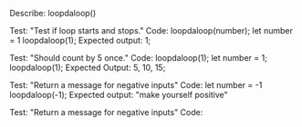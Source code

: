 Describe: loopdaloop()

Test: "Test if loop starts and stops."
Code: loopdaloop(number);
let number = 1
loopdaloop(1);
Expected output: 1;

Test: "Should count by 5 once."
Code: loopdaloop(1);
let number = 1;
loopdaloop(1);
Expected Output: 5, 10, 15;

Test: "Return a message for negative inputs"
Code: 
let number = -1
loopdaloop(-1);
Expected output: "make yourself positive"

Test: "Return a message for negative inputs"
Code:

